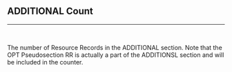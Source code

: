 ## ADDITIONAL Count
---
<br/>

The number of Resource Records in the ADDITIONAL section. Note that the 
OPT Pseudosection RR is actually a part of the ADDITIONSL section and will 
be included in the counter.    
